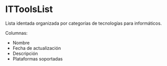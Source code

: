 ITToolsList
===========
Lista identada organizada por categorías de tecnologías para informáticos.

Columnas:
* Nombre
* Fecha de actualización
* Descripción
* Plataformas soportadas
